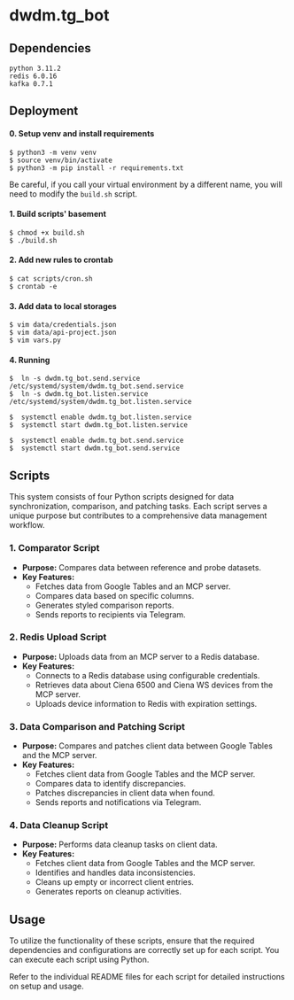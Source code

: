 # dwdm.tg_bot

## Dependencies
```shell
python 3.11.2
redis 6.0.16
kafka 0.7.1
```

## Deployment

#### 0. Setup venv and install requirements
```shell
$ python3 -m venv venv
$ source venv/bin/activate
$ python3 -m pip install -r requirements.txt
```
Be careful, if you call your virtual environment by a different name, you will need to modify the `build.sh` script.

#### 1. Build scripts' basement
```shell
$ chmod +x build.sh
$ ./build.sh
```

#### 2. Add new rules to crontab
```shell
$ cat scripts/cron.sh 
$ crontab -e
```

#### 3. Add data to local storages
```shell
$ vim data/credentials.json 
$ vim data/api-project.json
$ vim vars.py
```

#### 4. Running
```shell
$  ln -s dwdm.tg_bot.send.service /etc/systemd/system/dwdm.tg_bot.send.service
$  ln -s dwdm.tg_bot.listen.service /etc/systemd/system/dwdm.tg_bot.listen.service

$  systemctl enable dwdm.tg_bot.listen.service
$  systemctl start dwdm.tg_bot.listen.service 

$  systemctl enable dwdm.tg_bot.send.service
$  systemctl start dwdm.tg_bot.send.service
```

## Scripts

This system consists of four Python scripts designed for data synchronization, comparison, and patching tasks. Each script serves a unique purpose but contributes to a comprehensive data management workflow.

### 1. Comparator Script

- **Purpose:** Compares data between reference and probe datasets.
- **Key Features:**
  - Fetches data from Google Tables and an MCP server.
  - Compares data based on specific columns.
  - Generates styled comparison reports.
  - Sends reports to recipients via Telegram.

### 2. Redis Upload Script

- **Purpose:** Uploads data from an MCP server to a Redis database.
- **Key Features:**
  - Connects to a Redis database using configurable credentials.
  - Retrieves data about Ciena 6500 and Ciena WS devices from the MCP server.
  - Uploads device information to Redis with expiration settings.

### 3. Data Comparison and Patching Script

- **Purpose:** Compares and patches client data between Google Tables and the MCP server.
- **Key Features:**
  - Fetches client data from Google Tables and the MCP server.
  - Compares data to identify discrepancies.
  - Patches discrepancies in client data when found.
  - Sends reports and notifications via Telegram.

### 4. Data Cleanup Script

- **Purpose:** Performs data cleanup tasks on client data.
- **Key Features:**
  - Fetches client data from Google Tables and the MCP server.
  - Identifies and handles data inconsistencies.
  - Cleans up empty or incorrect client entries.
  - Generates reports on cleanup activities.

## Usage

To utilize the functionality of these scripts, ensure that the required dependencies and configurations are correctly set up for each script. You can execute each script using Python.

Refer to the individual README files for each script for detailed instructions on setup and usage.
